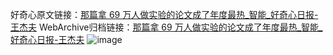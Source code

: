 好奇心原文链接：[那篇拿 69 万人做实验的论文成了年度最热_智能_好奇心日报-王杰夫](https://www.qdaily.com/articles/4281.html)
WebArchive归档链接：[那篇拿 69 万人做实验的论文成了年度最热_智能_好奇心日报-王杰夫](http://web.archive.org/web/20190623154129/https://www.qdaily.com/articles/4281.html)
![image](http://ww3.sinaimg.cn/large/007d5XDply1g3vf1br371j30u02v64qp)